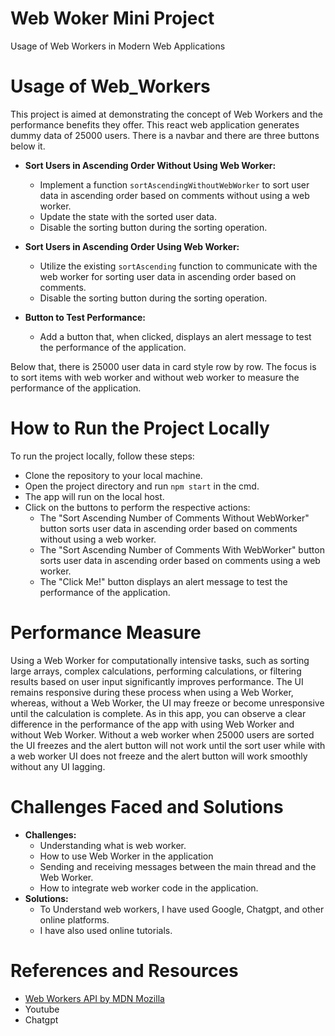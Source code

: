 # Web Woker Mini Project
Usage of Web Workers in Modern Web Applications
# Usage of Web_Workers
This project is aimed at demonstrating the concept of Web Workers and the performance benefits they offer. This react web application generates dummy data of 25000 users. There is a navbar and there are three buttons below it.
- **Sort Users in Ascending Order Without Using Web Worker:**
  - Implement a function `sortAscendingWithoutWebWorker` to sort user data in ascending order based on comments without using a web worker.
  - Update the state with the sorted user data.
  - Disable the sorting button during the sorting operation.

- **Sort Users in Ascending Order Using Web Worker:**
  - Utilize the existing `sortAscending` function to communicate with the web worker for sorting user data in ascending order based on comments.
  - Disable the sorting button during the sorting operation.

- **Button to Test Performance:**
  - Add a button that, when clicked, displays an alert message to test the performance of the application.


Below that, there is 25000 user data in card style row by row.
The focus is to sort items with web worker and without web worker to measure the performance of the application.
# How to Run the Project Locally
To run the project locally, follow these steps:
- Clone the repository to your local machine.
- Open the project directory and run `npm start` in the cmd.
- The app will run on the local host.
- Click on the buttons to perform the respective actions:
  - The "Sort Ascending Number of Comments Without WebWorker" button sorts user data in ascending order based on comments without using a web worker.
  - The "Sort Ascending Number of Comments With WebWorker" button sorts user data in ascending order based on comments using a web worker.
  - The "Click Me!" button displays an alert message to test the performance of the application.
# Performance Measure
Using a Web Worker for computationally intensive tasks, such as  sorting large arrays, complex calculations, performing calculations, or filtering results based on user input significantly improves performance. The UI remains responsive during these process when using a Web Worker, whereas, without a Web Worker, the UI may freeze or become unresponsive until the calculation is complete.
As in this app, you can observe a clear difference in the performance of the app with using Web Worker and without Web Worker. Without a web worker when 25000 users are sorted the UI freezes and the alert button will not work until the sort user while with a web worker UI does not freeze and the alert button will work smoothly without any UI lagging.
# Challenges Faced and Solutions
- **Challenges:**
  - Understanding what is web worker.
  - How to use Web Worker in the application
  - Sending and receiving messages between the main thread and the Web Worker.
  - How to integrate web worker code in the application.
- **Solutions:**
  - To Understand web workers, I have used Google, Chatgpt, and other online platforms.
  - I have also used online tutorials.
# References and Resources

- [Web Workers API by MDN Mozilla]([https://github.com](https://developer.mozilla.org/en-US/docs/Web/API/Web_Workers_API/Using_web_workers)https://developer.mozilla.org/en-US/docs/Web/API/Web_Workers_API/Using_web_workers)
- Youtube
- Chatgpt

    


